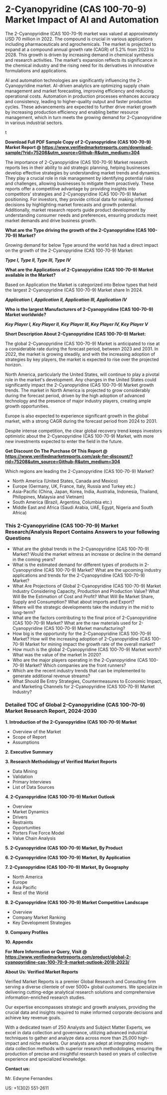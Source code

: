 <meta name="title" content="Global 2-Cyanopyridine (CAS 100-70-9) Market Impact of AI and Automation"><meta name="description" content="The 2-Cyanopyridine (CAS 100-70-9) market was valued at approximately USD 70 million in 2022. The compound is crucial in various applications including pharmaceuticals"><meta name="title" content="2-Cyanopyridine (CAS 100-70-9) Market Size, Share, Scope, Trends, Growth, Opportunities, Analysis, Forecast"><h1>2-Cyanopyridine (CAS 100-70-9) Market Impact of AI and Automation</h1><p>The 2-Cyanopyridine (CAS 100-70-9) market was valued at approximately USD 70 million in 2022. The compound is crucial in various applications including pharmaceuticals and agrochemicals. The market is projected to expand at a compound annual growth rate (CAGR) of 5.2% from 2023 to 2028. This growth is driven by increasing demand in chemical synthesis and research activities. The market's expansion reflects its significance in the chemical industry and the rising need for its derivatives in innovative formulations and applications.</p><p>AI and automation technologies are significantly influencing the 2-Cyanopyridine market. AI-driven analytics are optimizing supply chain management and market forecasting, improving efficiency and reducing operational costs. Automation in production processes enhances accuracy and consistency, leading to higher-quality output and faster production cycles. These advancements are expected to further drive market growth by increasing production efficiency and enabling better resource management, which in turn meets the growing demand for 2-Cyanopyridine in various industrial sectors.</p>t</p><p id="" class=""><strong>Download Full PDF Sample Copy of 2-Cyanopyridine (CAS 100-70-9) Market Report @ <a href="https://www.verifiedmarketreports.com/download-sample/?rid=75208&utm_source=Github-R&utm_medium=304" target="_blank">https://www.verifiedmarketreports.com/download-sample/?rid=75208&utm_source=Github-R&utm_medium=304</a></strong></p><p>The importance of&nbsp;2-Cyanopyridine (CAS 100-70-9) Market research reports lies in their ability to aid strategic planning, helping businesses develop effective strategies by understanding market trends and dynamics. They play a crucial role in risk management by identifying potential risks and challenges, allowing businesses to mitigate them proactively. These reports offer a competitive advantage by providing insights into competitors' strategies and 2-Cyanopyridine (CAS 100-70-9) Market positioning. For investors, they provide critical data for making informed decisions by highlighting market forecasts and growth potential. Additionally, market research reports guide product development by understanding consumer needs and preferences, ensuring products meet market demands and drive business growth.</p><p><strong>What are the&nbsp;Type driving the growth of the 2-Cyanopyridine (CAS 100-70-9) Market?</strong></p><p id="" class="">Growing demand for below Type around the world has had a direct impact on the growth of the 2-Cyanopyridine (CAS 100-70-9) Market:</p><em><strong>Type I, Type II, Type III, Type IV</strong></em></p><strong>What are the&nbsp;Applications&nbsp;of 2-Cyanopyridine (CAS 100-70-9) Market available in the Market?</strong></p><p id="" class="">Based on Application the Market is categorized into Below types that held the largest 2-Cyanopyridine (CAS 100-70-9) Market share In 2024.</p><em><strong>Application I, Application II, Application III, Application IV</strong></em></p><strong>Who is the largest Manufacturers of 2-Cyanopyridine (CAS 100-70-9) Market worldwide?</strong></p><p><em><strong>Key Player I, Key Player II, Key Player III, Key Player IV, Key Player V</strong></em></p><p id="" class=""><strong>Short Description About 2-Cyanopyridine (CAS 100-70-9) Market:</strong></p><p>The global 2-Cyanopyridine (CAS 100-70-9) Market is anticipated to rise at a considerable rate during the forecast period, between 2023 and 2031. In 2022, the market is growing steadily, and with the increasing adoption of strategies by key players, the market is expected to rise over the projected horizon.</p><p>North America, particularly the United States, will continue to play a pivotal role in the market's development. Any changes in the United States could significantly impact the 2-Cyanopyridine (CAS 100-70-9) Market growth trends. The market in North America is projected to grow considerably during the forecast period, driven by the high adoption of advanced technology and the presence of major industry players, creating ample growth opportunities.</p><p>Europe is also expected to experience significant growth in the global market, with a strong CAGR during the forecast period from 2024 to 2031.</p><p>Despite intense competition, the clear global recovery trend keeps investors optimistic about the 2-Cyanopyridine (CAS 100-70-9) Market, with more new investments expected to enter the field in the future.</p><p id="" class=""><strong>Get Discount On The Purchase Of This Report @ <a href="https://www.verifiedmarketreports.com/ask-for-discount/?rid=75208&utm_source=Github-R&utm_medium=304" target="_blank">https://www.verifiedmarketreports.com/ask-for-discount/?rid=75208&utm_source=Github-R&utm_medium=304</a></strong></p>Which regions are leading the 2-Cyanopyridine (CAS 100-70-9) Market?</p><ul><li>North America (United States, Canada and Mexico)</li><li>Europe (Germany, UK, France, Italy, Russia and Turkey etc.)</li><li>Asia-Pacific (China, Japan, Korea, India, Australia, Indonesia, Thailand, Philippines, Malaysia and Vietnam)</li><li>South America (Brazil, Argentina, Columbia etc.)</li><li>Middle East and Africa (Saudi Arabia, UAE, Egypt, Nigeria and South Africa)</li></ul><h3 id="" class="">This 2-Cyanopyridine (CAS 100-70-9) Market Research/Analysis Report Contains Answers to your following Questions</h3><ul><li>What are the global trends in the 2-Cyanopyridine (CAS 100-70-9) Market? Would the market witness an increase or decline in the demand in the coming years?</li><li>What is the estimated demand for different types of products in 2-Cyanopyridine (CAS 100-70-9) Market? What are the upcoming industry applications and trends for the 2-Cyanopyridine (CAS 100-70-9) Market?</li><li>What Are Projections of Global 2-Cyanopyridine (CAS 100-70-9) Market Industry Considering Capacity, Production and Production Value? What Will Be the Estimation of Cost and Profit? What Will Be Market Share, Supply and Consumption? What about imports and Export?</li><li>Where will the strategic developments take the industry in the mid to long-term?</li><li>What are the factors contributing to the final price of 2-Cyanopyridine (CAS 100-70-9) Market? What are the raw materials used for 2-Cyanopyridine (CAS 100-70-9) Market manufacturing?</li><li>How big is the opportunity for the 2-Cyanopyridine (CAS 100-70-9) Market? How will the increasing adoption of 2-Cyanopyridine (CAS 100-70-9) Market for mining impact the growth rate of the overall market?</li><li>How much is the global 2-Cyanopyridine (CAS 100-70-9) Market worth? What was the value of the market In 2020?</li><li>Who are the major players operating in the 2-Cyanopyridine (CAS 100-70-9) Market? Which companies are the front runners?</li><li>Which are the recent industry trends that can be implemented to generate additional revenue streams?</li><li>What Should Be Entry Strategies, Countermeasures to Economic Impact, and Marketing Channels for 2-Cyanopyridine (CAS 100-70-9) Market Industry?</li></ul><h3 id="" class="">Detailed TOC of Global 2-Cyanopyridine (CAS 100-70-9) Market Research Report, 2024-2030</h3><p id="" class=""><strong>1. Introduction of the 2-Cyanopyridine (CAS 100-70-9) Market</strong></p><ul><li>Overview of the Market</li><li>Scope of Report</li><li>Assumptions</li></ul><p id="" class=""><strong>2. Executive Summary</strong></p><p id="" class=""><strong>3. Research Methodology of Verified Market Reports</strong></p><ul><li>Data Mining</li><li>Validation</li><li>Primary Interviews</li><li>List of Data Sources</li></ul><p id="" class=""><strong>4. 2-Cyanopyridine (CAS 100-70-9) Market Outlook</strong></p><ul><li>Overview</li><li>Market Dynamics</li><li>Drivers</li><li>Restraints</li><li>Opportunities</li><li>Porters Five Force Model</li><li>Value Chain Analysis</li></ul><p id="" class=""><strong>5. 2-Cyanopyridine (CAS 100-70-9) Market, By Product</strong></p><p id="" class=""><strong>6. 2-Cyanopyridine (CAS 100-70-9) Market, By Application</strong></p><p id="" class=""><strong>7. 2-Cyanopyridine (CAS 100-70-9) Market, By Geography</strong></p><ul><li>North America</li><li>Europe</li><li>Asia Pacific</li><li>Rest of the World</li></ul><p id="" class=""><strong>8. 2-Cyanopyridine (CAS 100-70-9) Market Competitive Landscape</strong></p><ul><li>Overview</li><li>Company Market Ranking</li><li>Key Development Strategies</li></ul><p id="" class=""><strong>9. Company Profiles</strong></p><p id="" class=""><strong>10. Appendix</strong></p><p id="" class=""><strong>For More Information or Query, Visit @ <a href="https://www.verifiedmarketreports.com/product/global-2-cyanopyridine-cas-100-70-9-market-outlook-2018-2023/" target="_blank">https://www.verifiedmarketreports.com/product/global-2-cyanopyridine-cas-100-70-9-market-outlook-2018-2023/</a></strong></p><p id="" class=""><strong>About Us: Verified Market Reports</strong></p><p id="" class="">Verified Market Reports is a premier Global Research and Consulting firm serving a diverse clientele of over 5000+ global customers. We specialize in delivering cutting-edge analytical research solutions and comprehensive information-enriched research studies.</p><p id="" class="">Our expertise encompasses strategic and growth analyses, providing the crucial data and insights required to make informed corporate decisions and achieve key revenue goals.</p><p id="" class="">With a dedicated team of 250 Analysts and Subject Matter Experts, we excel in data collection and governance, utilizing advanced industrial techniques to gather and analyze data across more than 25,000 high-impact and niche markets. Our analysts are adept at integrating modern data collection methods with superior research methodologies, ensuring the production of precise and insightful research based on years of collective experience and specialized knowledge.</p><p id="" class=""><strong>Contact us:</strong></p><p id="" class="">Mr. Edwyne Fernandes</p><p id="" class="">US: +1(302) 551-2611</p>